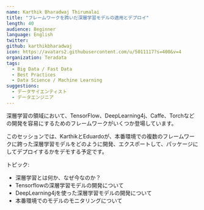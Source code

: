 ```yaml
---
name: Karthik Bharadwaj Thirumalai
title: "フレームワークを跨いだ深層学習モデルの適用とデプロイ"
length: 40
audience: Beginner
language: English
twitter: 
github: karthikbharadwaj
icon: https://avatars2.githubusercontent.com/u/5011117?s=400&v=4
organization: Teradata
tags:
  - Big Data / Fast Data
  - Best Practices
  - Data Science / Machine Learning
suggestions:
  - データサイエンティスト
  - データエンジニア
---
```

深層学習の領域において、TensorFlow、DeepLearning4j、Caffe、Torchなどの開発を容易にするためのフレームワークがいくつか登場しています。

このセッションでは、KarthikとEduardoが、本番環境での複数のフレームワークに跨った深層学習モデルをどのように開発、エクスポートして、パッケージにしてデプロイするかをデモする予定です。

トピック:  
 - 深層学習とは何か、なぜ今なのか？
 - Tensorflowの深層学習モデルの開発について
 - DeepLearning4jを使った深層学習モデルの開発について
 - 本番環境でのモデルのモニタリングについて
